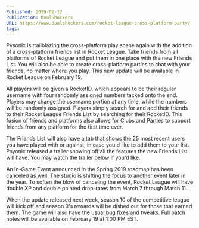 ```yaml
---
Published: 2019-02-12
Publication: DualShockers
URL: https://www.dualshockers.com/rocket-league-cross-platform-party/
tags:
---
```

Pysonix is trailblazing the cross-platform play scene again with the addition of a cross-platform friends list in Rocket League. Take friends from all platforms of Rocket League and put them in one place with the new Friends List. You will also be able to create cross-platform parties to chat with your friends, no matter where you play. This new update will be available in Rocket League on February 19.

All players will be given a RocketID, which appears to be their regular username with four randomly assigned numbers tacked onto the end. Players may change the username portion at any time, while the numbers will be randomly assigned. Players simply search for and add their friends to their Rocket League Friends List by searching for their RocketID. This fusion of friends and platforms also allows for Clubs and Parties to support friends from any platform for the first time ever.

The Friends List will also have a tab that shows the 25 most recent users you have played with or against, in case you'd like to add them to your list. Psyonix released a trailer showing off all the features the new Friends List will have. You may watch the trailer below if you'd like.

An In-Game Event announced in the Spring 2019 roadmap has been canceled as well. The studio is shifting the focus to another event later in the year. To soften the blow of canceling the event, Rocket League will have double XP and double painted drop-rates from March 7 through March 11.

When the update released next week, season 10 of the competitive league will kick off and season 9's rewards will be dished out for those that earned them. The game will also have the usual bug fixes and tweaks. Full patch notes will be available on February 19 at 1:00 PM EST.